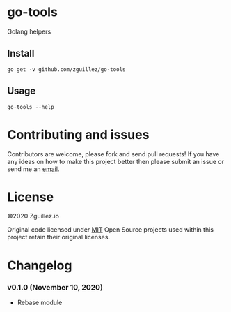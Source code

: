 # go-tools

Golang helpers

## Install

```
go get -v github.com/zguillez/go-tools
```

## Usage

```
go-tools --help
```

# Contributing and issues

Contributors are welcome, please fork and send pull requests! If you have any ideas on how to make this project better then please submit an issue or send me an [email](mailto:mail@zguillez.io).

# License

©2020 Zguillez.io

Original code licensed under [MIT](https://en.wikipedia.org/wiki/MIT_License) Open Source projects used within this project retain their original licenses.

# Changelog

### v0.1.0 (November 10, 2020)

* Rebase module
